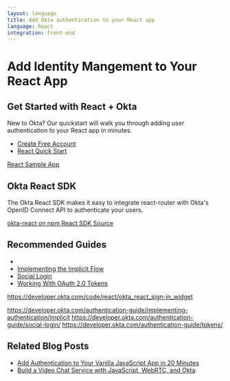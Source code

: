 ```yaml
---
layout: language
title: Add Okta authentication to your React app
language: React
integration: front-end
---
```


# <i class='icon-48 docsPage code-react'></i> Add Identity Mangement to Your React App

## Get Started with React + Okta

New to Okta? Our quickstart will walk you through adding user authentication to your React app in minutes.

<ul class='language-ctas'>
	<li>
		<a href='https://developer.okta.com/signup/' class='code-button highlighted' data-proofer-ignore>
			<span>Create Free Account</span>
		</a>
	</li>
	<li>
		<a href='/quickstart/#/react' class='code-button inverse' data-proofer-ignore>
			<span>React Quick Start</span>
		</a>
	</li>
</ul>

<a href='https://github.com/okta/samples-js-react'>
	<span class='fa fa-github'></span> <span>React Sample App</span>
</a>

## Okta React SDK

The Okta React SDK makes it easy to integrate react-router with Okta's OpenID Connect API to authenticate your users.

<a href='https://www.npmjs.com/package/@okta/okta-react' class="language-reference">
	<span class='icon download-16'></span> <span>okta-react on npm</span>
</a>

<a href='https://github.com/okta/okta-oidc-js/tree/master/packages/okta-react'>
	<span class='fa fa-github'></span> <span>React SDK Source</span>
</a>

## Recommended Guides

<ul class="language-list">
	<li><a href="https://developer.okta.com/code/react/okta_react"></a></li>
	<li><a href="https://developer.okta.com/authentication-guide/implementing-authentication/implicit">Implementing the Implicit Flow</a></li>
	<li><a href="https://developer.okta.com/authentication-guide/social-login/">Social Login</a></li>
	<li><a href="https://developer.okta.com/authentication-guide/tokens/">Working With OAuth 2.0 Tokens</a></li>
</ul>

https://developer.okta.com/code/react/okta_react_sign-in_widget

https://developer.okta.com/authentication-guide/implementing-authentication/implicit
https://developer.okta.com/authentication-guide/social-login/
https://developer.okta.com/authentication-guide/tokens/

## Related Blog Posts

<ul class="language-list">
	<li><a href="https://developer.okta.com/blog/2018/06/05/authentication-vanilla-js">Add Authentication to Your Vanilla JavaScript App in 20 Minutes</a></li>
	<li><a href="https://developer.okta.com/blog/2018/05/08/build-video-chat-app-with-javascript-webrtc-and-okta">Build a Video Chat Service with JavaScript, WebRTC, and Okta</a></li>
</ul>